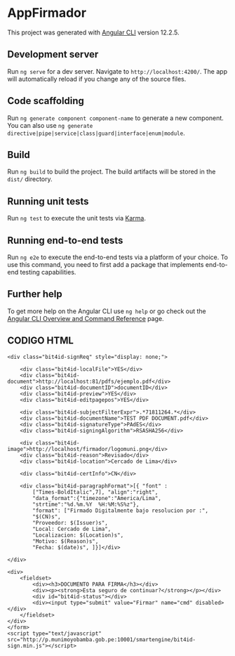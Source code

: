 # AppFirmador

This project was generated with [Angular CLI](https://github.com/angular/angular-cli) version 12.2.5.

## Development server

Run `ng serve` for a dev server. Navigate to `http://localhost:4200/`. The app will automatically reload if you change any of the source files.

## Code scaffolding

Run `ng generate component component-name` to generate a new component. You can also use `ng generate directive|pipe|service|class|guard|interface|enum|module`.

## Build

Run `ng build` to build the project. The build artifacts will be stored in the `dist/` directory.

## Running unit tests

Run `ng test` to execute the unit tests via [Karma](https://karma-runner.github.io).

## Running end-to-end tests

Run `ng e2e` to execute the end-to-end tests via a platform of your choice. To use this command, you need to first add a package that implements end-to-end testing capabilities.

## Further help

To get more help on the Angular CLI use `ng help` or go check out the [Angular CLI Overview and Command Reference](https://angular.io/cli) page.


## CODIGO HTML
<div style="height:600px">
    <form class="bit4id-sign" action="4identity/Signing" method="post">

    <div class="bit4id-signReq" style="display: none;">

        <div class="bit4id-localFile">YES</div>
        <div class="bit4id-document">http://localhost:81/pdfs/ejemplo.pdf</div>
        <div class="bit4id-documentID">documentID</div>
        <div class="bit4id-preview">YES</div>
        <div class="bit4id-editpagepos">YES</div>
        
        <div class="bit4id-subjectFilterExpr">.*71811264.*</div>
        <div class="bit4id-documentName">TEST PDF DOCUMENT.pdf</div>
        <div class="bit4id-signatureType">PAdES</div>
        <div class="bit4id-signingAlgorithm">RSASHA256</div>

        <div class="bit4id-image">http://localhost/firmador/logomuni.png</div>
        <div class="bit4id-reason">Revisado</div>	
        <div class="bit4id-location">Cercado de Lima</div>

        <div class="bit4id-certInfo">CN</div>

        <div class="bit4id-paragraphFormat">[{ "font" :
            ["Times-BoldItalic",7], "align":"right",
            "data_format":{"timezone":"America/Lima",
            "strtime":"%d.%m.%Y  %H:%M:%S%z"}, 
            "format": ["Firmado Digitalmente bajo resolucion por :",
            "$(CN)s",
            "Proveedor: $(Issuer)s",
            "Local: Cercado de Lima", 
            "Localizacion: $(Location)s", 
            "Motivo: $(Reason)s", 
            "Fecha: $(date)s", ]}]</div>

    </div>

    <div>
        <fieldset>
            <div><h3>DOCUMENTO PARA FIRMA</h3></div>
            <div><p><strong>Esta seguro de continuar?</strong></p></div>
            <div id="bit4id-status"></div>
            <div><input type="submit" value="Firmar" name="cmd" disabled></div>
        </fieldset>
    </div>
    </form>
    <script type="text/javascript" src="http://p.munimoyobamba.gob.pe:10001/smartengine/bit4id-sign.min.js"></script>
</div>






<!-- 
<?php
//$_FILE["attach"]=Información del documento firmado.
//$_POST["documentID"]=Identificador que hemos marcado en index.php.
 
if (!empty($_FILES["attach"])) { 
    $myFile = $_FILES["attach"];
 
    if ($myFile["error"] !== UPLOAD_ERR_OK) {
        echo "<p>Ha ocurrido un error en la subida del fichero.</p>";
        exit;
    }
 
    $name = preg_replace("/[^A-Z0-9._-]/i", "_", $myFile["name"]);
 
    $parts = pathinfo($name);
	$name=$parts["filename"]."-".$_POST["documentID"].".".$parts["extension"];
	/*
		Aquí se puede indicar donde guardar el documento firmado. 
		Tal y como está configurado se guardará en la misma carpeta donde estan los PHP.
	*/
    $success = move_uploaded_file($myFile["tmp_name"],$name);
    if (!$success) {
        echo "<p>No puede guardar el archivo.</p>";
        exit;
    }
    header("Location: sign-end-ok.php?file=".$name); /* Redireción del navegador */
    exit();
} else {
    header("Location: sign-end-error.php"); /* Redireción del navegador */
    exit();
}

?> -->
